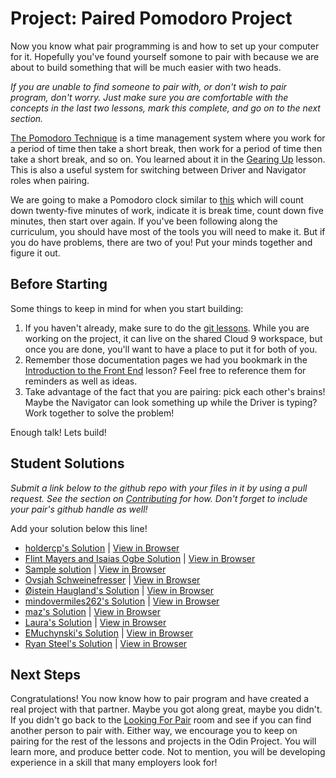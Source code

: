 # Project: Paired Pomodoro Project
<!-- *Estimated Time: 4-8 hrs* -->

Now you know what pair programming is and how to set up your computer for it. Hopefully you've found yourself somone to pair with because we are about to build something that will be much easier with two heads.

*If you are unable to find someone to pair with, or don't wish to pair program, don't worry. Just make sure you are comfortable with the concepts in the last two lessons, mark this complete, and go on to the next section.*

[The Pomodoro Technique](https://en.wikipedia.org/wiki/Pomodoro_Technique) is a time management system where you work for a period of time then take a short break, then work for a period of time then take a short break, and so on. You learned about it in the [Gearing Up](http://www.theodinproject.com/courses/web-development-101/lessons/gearing-up) lesson. This is also a useful system for switching between Driver and Navigator roles when pairing.

We are going to make a Pomodoro clock similar to [this](http://romantic-trouble.surge.sh/) which will count down twenty-five minutes of work, indicate it is break time, count down five minutes, then start over again. If you've been following along the curriculum, you should have most of the tools you will need to make it. But if you do have problems, there are two of you! Put your minds together and figure it out.

## Before Starting

Some things to keep in mind for when you start building:

1. If you haven't already, make sure to do the [git lessons](http://www.theodinproject.com/courses/web-development-101/lessons/introduction-to-git). While you are working on the project, it can live on the shared Cloud 9 workspace, but once you are done, you'll want to have a place to put it for both of you.
2. Remember those documentation pages we had you bookmark in the [Introduction to the Front End](http://www.theodinproject.com/courses/web-development-101/lessons/introduction-to-the-front-end) lesson? Feel free to reference them for reminders as well as ideas.
3. Take advantage of the fact that you are pairing: pick each other's brains! Maybe the Navigator can look something up while the Driver is typing? Work together to solve the problem!

Enough talk! Lets build!

## Student Solutions

*Submit a link below to the github repo with your files in it by using a pull request.  See the section on [Contributing](http://github.com/TheOdinProject/curriculum/blob/master/contributing.md) for how.  Don't forget to include your pair's github handle as well!*

Add your solution below this line!

* [holdercp's Solution](https://github.com/holdercp/pomodoro-timer) | [View in Browser](https://holdercp.github.io/pomodoro-timer/)
* [Flint Mayers and Isaias Ogbe Solution](https://github.com/FlintMayers/pomodoro_app) | [View in Browser](https://flintmayers.github.io/pomodoro_app/)
* [Sample solution](https://github.com/ChadKreutzer/pomodoro_clock) | [View in Browser](http://romantic-trouble.surge.sh/)
* [Ovsjah Schweinefresser](https://github.com/Ovsjah/pomodoro) |  [View in Browser](https://ovsjah.github.io/pomodoro/)
* [Øistein Haugland's Solution](https://github.com/oisteinhaugland/pomodoro) |  [View in Browser](https://oisteinhaugland.github.io/pomodoro/)
* [mindovermiles262's Solution](https://github.com/mindovermiles262/pomodoro) | [View in Browser](http://www.andyduss.com/pomodoro)
* [maz's Solution](https://github.com/mmore21/pomodoro-clock) | [View in Browser](https://mmore21.github.io/pomodoro-clock/)
* [Laura's Solution](https://github.com/BrigadierButternut/pomodoro_timer) | [View in Browser](https://htmlpreview.github.io/?https://github.com/BrigadierButternut/pomodoro_timer/blob/master/pomodoro.html)
* [EMuchynski's Solution](https://github.com/EMuchynski/pomodoro) | [View in Browser](https://emuchynski.github.io/pomodoro/)
* [Ryan Steel's Solution](https://github.com/rsteel1/pomodoro-timer) | [View in Browser](https://rsteel1.github.io/pomodoro-timer/)


## Next Steps

Congratulations! You now know how to pair program and have created a real project with that partner. Maybe you got along great, maybe you didn't. If you didn't go back to the [Looking For Pair](https://gitter.im/TheOdinProject/LookingForPairs) room and see if you can find another person to pair with. Either way, we encourage you to keep on pairing for the rest of the lessons and projects in the Odin Project. You will learn more, and produce better code. Not to mention, you will be developing experience in a skill that many employers look for!
